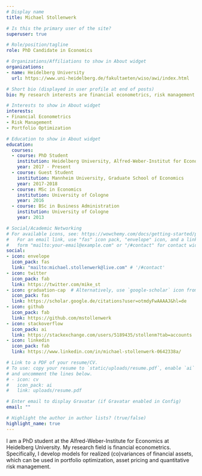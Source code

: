 ```yaml
---
# Display name
title: Michael Stollenwerk

# Is this the primary user of the site?
superuser: true

# Role/position/tagline
role: PhD Candidate in Economics

# Organizations/Affiliations to show in About widget
organizations:
- name: Heidelberg University
  url: https://www.uni-heidelberg.de/fakultaeten/wiso/awi/index.html

# Short bio (displayed in user profile at end of posts)
bio: My research interests are financial econometrics, risk management and portfolio optimization.

# Interests to show in About widget
interests:
- Financial Econometrics
- Risk Management
- Portfolio Optimization

# Education to show in About widget
education:
  courses:
  - course: PhD Student
    institution: Heidelberg University, Alfred-Weber-Institut for Economcis
    year: 2017 - Present
  - course: Guest Student
    institution: Mannheim University, Graduate School of Economics
    year: 2017-2018
  - course: MSc in Economics
    institution: University of Cologne
    year: 2016
  - course: BSc in Business Administration
    institution: University of Cologne
    year: 2013

# Social/Academic Networking
# For available icons, see: https://wowchemy.com/docs/getting-started/page-builder/#icons
#   For an email link, use "fas" icon pack, "envelope" icon, and a link in the
#   form "mailto:your-email@example.com" or "/#contact" for contact widget.
social:
- icon: envelope
  icon_pack: fas
  link: "mailto:michael.stollenwerk@live.com" # '/#contact'
- icon: twitter
  icon_pack: fab
  link: https://twitter.com/mike_st
- icon: graduation-cap  # Alternatively, use `google-scholar` icon from `ai` icon pack
  icon_pack: fas
  link: https://scholar.google.de/citations?user=otmdyFwAAAAJ&hl=de
- icon: github
  icon_pack: fab
  link: https://github.com/mstollenwerk
- icon: stackoverflow
  icon_pack: ai
  link: https://stackexchange.com/users/5189435/stollenm?tab=accounts
- icon: linkedin
  icon_pack: fab
  link: https://www.linkedin.com/in/michael-stollenwerk-0642338a/

# Link to a PDF of your resume/CV.
# To use: copy your resume to `static/uploads/resume.pdf`, enable `ai` icons in `params.toml`,
# and uncomment the lines below.
# - icon: cv
#   icon_pack: ai
#   link: uploads/resume.pdf

# Enter email to display Gravatar (if Gravatar enabled in Config)
email: ""

# Highlight the author in author lists? (true/false)
highlight_name: true
---
```


I am a PhD student at the Alfred-Weber-Institute for Economics at Heidelberg University. My research field is financial econometrics. Specifically, I develop models for realized (co)variances of financial assets, which can be used in  portfolio optimization, asset pricing and quantitative risk management.

[//]: # ({{< icon name="download" pack="fas" >}} Download my {{< staticref "uploads/demo_resume.pdf" "newtab" >}}resumé{{< /staticref >}}.)
